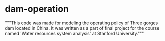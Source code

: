 # dam-operation
"""This code was made for modeling the operating policy of Three gorges dam located in China. It was written as a part of final project
for the course named 'Water resources system analysis' at Stanford University."""
